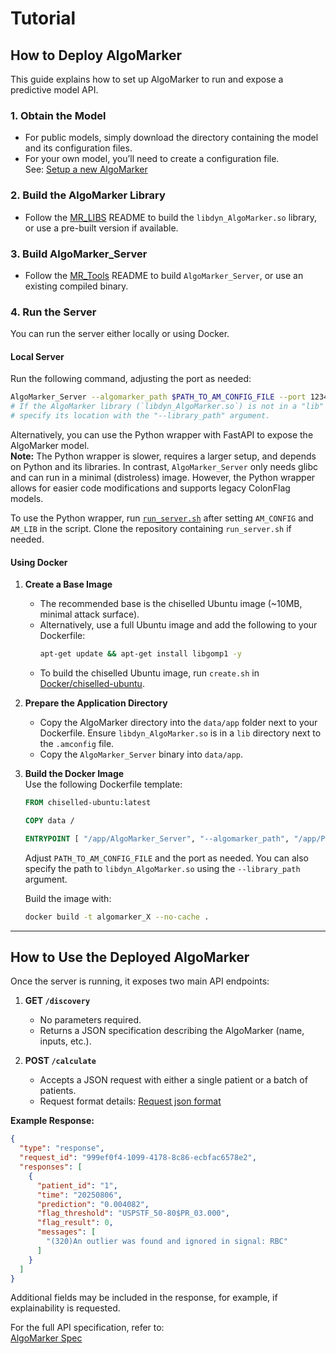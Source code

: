 # Tutorial

## How to Deploy AlgoMarker

This guide explains how to set up AlgoMarker to run and expose a predictive model API.

### 1. **Obtain the Model**
- For public models, simply download the directory containing the model and its configuration files.
- For your own model, you’ll need to create a configuration file.  
  See: [Setup a new AlgoMarker](Setup%20a%20new%20AlgoMarker)

### 2. **Build the AlgoMarker Library**
- Follow the [MR_LIBS](https://github.com/Medial-EarlySign/MR_LIBS) README to build the `libdyn_AlgoMarker.so` library, or use a pre-built version if available.

### 3. **Build AlgoMarker_Server**
- Follow the [MR_Tools](https://github.com/Medial-EarlySign/MR_Tools) README to build `AlgoMarker_Server`, or use an existing compiled binary.

### 4. **Run the Server**
You can run the server either locally or using Docker.

#### Local Server
Run the following command, adjusting the port as needed:
```bash
AlgoMarker_Server --algomarker_path $PATH_TO_AM_CONFIG_FILE --port 1234
# If the AlgoMarker library (`libdyn_AlgoMarker.so`) is not in a "lib" directory next to the config file,
# specify its location with the "--library_path" argument.
```
Alternatively, you can use the Python wrapper with FastAPI to expose the AlgoMarker model.  
**Note:** The Python wrapper is slower, requires a larger setup, and depends on Python and its libraries. In contrast, `AlgoMarker_Server` only needs glibc and can run in a minimal (distroless) image. However, the Python wrapper allows for easier code modifications and supports legacy ColonFlag models.

To use the Python wrapper, run [`run_server.sh`](https://github.com/Medial-EarlySign/MR_Tools/blob/main/AlgoMarker_python_API/run_server.sh) after setting `AM_CONFIG` and `AM_LIB` in the script. Clone the repository containing `run_server.sh` if needed.

#### Using Docker

1. **Create a Base Image**  
   - The recommended base is the chiselled Ubuntu image (~10MB, minimal attack surface).
   - Alternatively, use a full Ubuntu image and add the following to your Dockerfile:
     ```bash
     apt-get update && apt-get install libgomp1 -y
     ```
   - To build the chiselled Ubuntu image, run `create.sh` in [Docker/chiselled-ubuntu](https://github.com/Medial-EarlySign/MR_Scripts/tree/main/Docker/chiselled-ubuntu).

2. **Prepare the Application Directory**  
   - Copy the AlgoMarker directory into the `data/app` folder next to your Dockerfile. Ensure `libdyn_AlgoMarker.so` is in a `lib` directory next to the `.amconfig` file.
   - Copy the `AlgoMarker_Server` binary into `data/app`.

3. **Build the Docker Image**  
   Use the following Dockerfile template:
   ```Dockerfile
   FROM chiselled-ubuntu:latest

   COPY data /

   ENTRYPOINT [ "/app/AlgoMarker_Server", "--algomarker_path", "/app/PATH_TO_AM_CONFIG_FILE", "--port", "1234", "--no_print", "1" ]
   ```
   Adjust `PATH_TO_AM_CONFIG_FILE` and the port as needed. You can also specify the path to `libdyn_AlgoMarker.so` using the `--library_path` argument.

   Build the image with:
   ```bash
   docker build -t algomarker_X --no-cache .
   ```

---

## How to Use the Deployed AlgoMarker

Once the server is running, it exposes two main API endpoints:

1. **GET `/discovery`**  
   - No parameters required.
   - Returns a JSON specification describing the AlgoMarker (name, inputs, etc.).

2. **POST `/calculate`**  
   - Accepts a JSON request with either a single patient or a batch of patients.
   - Request format details: [Request json format](Request%20Json%20Format)

**Example Response:**
```json
{
  "type": "response",
  "request_id": "999ef0f4-1099-4178-8c86-ecbfac6578e2",
  "responses": [
    {
      "patient_id": "1",
      "time": "20250806",
      "prediction": "0.004082",
      "flag_threshold": "USPSTF_50-80$PR_03.000",
      "flag_result": 0,
      "messages": [
        "(320)An outlier was found and ignored in signal: RBC"
      ]
    }
  ]
}
```
Additional fields may be included in the response, for example, if explainability is requested.

For the full API specification, refer to:  
[AlgoMarker Spec](/SharePoint_Documents/General/AlgoMarker/RDG-04-11-33%20AM%20Library%20SW%20Version%201.1%20Software%20Design%20Document%20-%20Rev%20D.docx)